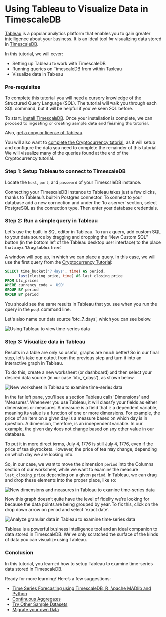 # Using Tableau to Visualize Data in TimescaleDB

[Tableau][get-tableau] is a popular analytics platform that enables you to gain
greater intelligence about your business. It is an ideal tool for visualizing
data stored in [TimescaleDB][timescale-products].

In this tutorial, we will cover:

- Setting up Tableau to work with TimescaleDB
- Running queries on TimescaleDB from within Tableau
- Visualize data in Tableau

### Pre-requisites

To complete this tutorial, you will need a cursory knowledge of the Structured Query 
Language (SQL). The tutorial will walk you through each SQL command, but it will be 
helpful if you've seen SQL before.

To start, [install TimescaleDB][install-timescale]. Once your installation is complete, 
we can proceed to ingesting or creating sample data and finishing the tutorial.

Also, [get a copy or license of Tableau][get-tableau].

You will also want to [complete the Cryptocurrency tutorial][crypto-tutorial], as it will
setup and configure the data you need to complete the remainder of this
tutorial. We will visualize many of the queries found at the end of the Cryptocurrency
tutorial.

### Step 1: Setup Tableau to connect to TimescaleDB

Locate the `host`, `port`, and `password` of your TimescaleDB instance.

Connecting your TimescaleDB instance to Tableau takes just a few clicks, thanks to Tableau’s 
built-in Postgres connector. To connect to your database add a new connection and under the 
‘to a server’ section, select PostgreSQL as the connection type. Then enter your database 
credentials.

### Step 2: Run a simple query in Tableau

Let's use the built-in SQL editor in Tableau. To run a query, add custom SQL to your data source 
by dragging and dropping the “New Custom SQL” button (in the bottom left of the Tableau desktop 
user interface) to the place that says ‘Drag tables here’.

A window will pop up, in which we can place a query. In this case, we will use the first
query from the [Cryptocurrency Tutorial][crypto-tutorial]:

```sql
SELECT time_bucket('7 days', time) AS period,
      last(closing_price, time) AS last_closing_price
FROM btc_prices
WHERE currency_code = 'USD'
GROUP BY period
ORDER BY period
```

You should see the same results in Tableau that you see when you run the query in the
`psql` command line.

Let's also name our data source 'btc_7_days', which you can see below.

<img class="main-content__illustration" src="https://assets.iobeam.com/images/docs/screenshots-for-tableau-tutorial/tableau-simple-query-results.png" alt="Using Tableau to view time-series data"/>

### Step 3: Visualize data in Tableau

Results in a table are only so useful, graphs are much better! So in our final 
step, let’s take our output from the previous step and turn it into an interactive 
graph in Tableau.

To do this, create a new worksheet (or dashboard) and then select your desired data source 
(in our case ‘btc_7_days’), as shown below.

<img class="main-content__illustration" src="https://assets.iobeam.com/images/docs/screenshots-for-tableau-tutorial/tableau-new-worksheet.png" alt="New worksheet in Tableau to examine time-series data"/>

In the far left pane, you'll see a section Tableau calls 'Dimensions' and 'Measures'.
Whenever you use Tableau, it will classify your fields as either dimensions or
measures. A measure is a field that is a dependent variable, meaning its value is a 
function of one or more dimensions. For example, the price of an item on a given day
is a measure based on which day is in question. A dimension, therefore, is an
independent variable. In our example, the given day does not change based on
any other value in our database. 

To put it in more direct terms, July 4, 1776 is still July 4, 1776, even if the
price of tea skyrockets. However, the price of tea may change, depending on which
day we are looking into.

So, in our case, we want to move the dimension `period` into the Columns section of
our worksheet, while we want to examine the measure `last_closing_price` depending
on a given `period`. In Tableau, we can drag and drop these elements into the
proper place, like so:

<img class="main-content__illustration" src="https://assets.iobeam.com/images/docs/screenshots-for-tableau-tutorial/tableau-dimension-measure-setup.png" alt="New dimensions and measures in Tableau to examine time-series data"/>

Now this graph doesn’t quite have the level of fidelity we’re looking for because 
the data points are being grouped by year. To fix this, click on the drop down 
arrow on period and select 'exact date'.

<img class="main-content__illustration" src="https://assets.iobeam.com/images/docs/screenshots-for-tableau-tutorial/tableau-granular.png" alt="Analyze granular data in Tableau to examine time-series data"/>

Tableau is a powerful business intelligence tool and an ideal companion to data
stored in TimescaleDB. We've only scratched the surface of the kinds of data
you can visualize using Tableau.

### Conclusion

In this tutorial, you learned how to setup Tableau to examine time-series data
stored in TimescaleDB.

Ready for more learning? Here’s a few suggestions:
- [Time Series Forecasting using TimescaleDB, R, Apache MADlib and Python][time-series-forecasting]
- [Continuous Aggregates][continuous-aggregates]
- [Try Other Sample Datasets][other-samples]
- [Migrate your own Data][migrate]

[get-tableau]: https://www.tableau.com/products/trial
[crypto-tutorial]: /tutorials/analyze-cryptocurrency-data
[timescale-products]: https://www.timescale.com/products
[install-timescale]: /getting-started/installation
[time-series-forecasting]: /tutorials/tutorial-forecasting
[continuous-aggregates]: /tutorials/continuous-aggs-tutorial
[other-samples]: /tutorials/other-sample-datasets
[migrate]: /getting-started/migrating-data
